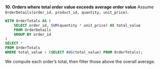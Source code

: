 **10. Orders where total order value exceeds average order value**
Assume `OrderDetails(order_id, product_id, quantity, unit_price)`.

```sql
WITH OrderTotals AS (
    SELECT order_id, SUM(quantity * unit_price) AS total_value
    FROM OrderDetails
    GROUP BY order_id
)
SELECT *
FROM OrderTotals
WHERE total_value > (SELECT AVG(total_value) FROM OrderTotals);
```

We compute each order’s total, then filter those above the overall average.

